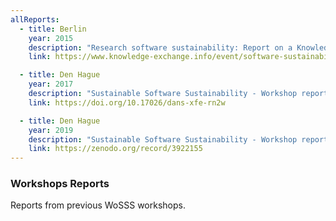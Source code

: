```yaml
---
allReports:
  - title: Berlin
    year: 2015
    description: "Research software sustainability: Report on a Knowledge Exchange workshop"
    link: https://www.knowledge-exchange.info/event/software-sustainability

  - title: Den Hague
    year: 2017
    description: "Sustainable Software Sustainability - Workshop report" 
    link: https://doi.org/10.17026/dans-xfe-rn2w

  - title: Den Hague
    year: 2019
    description: "Sustainable Software Sustainability - Workshop report" 
    link: https://zenodo.org/record/3922155
---
```

### Workshops Reports

Reports from previous WoSSS workshops.
